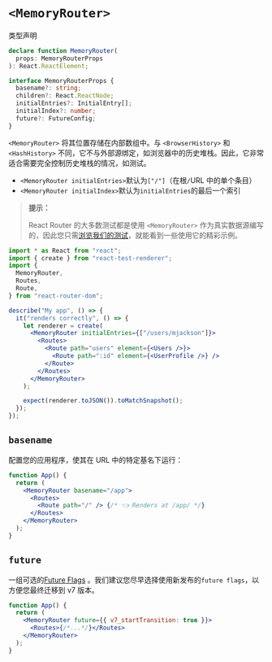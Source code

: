 # `<MemoryRouter>`

类型声明

```ts
declare function MemoryRouter(
  props: MemoryRouterProps
): React.ReactElement;

interface MemoryRouterProps {
  basename?: string;
  children?: React.ReactNode;
  initialEntries?: InitialEntry[];
  initialIndex?: number;
  future?: FutureConfig;
}
```

`<MemoryRouter>` 将其位置存储在内部数组中。与 `<BrowserHistory>` 和 `<HashHistory>` 不同，它不与外部源绑定，如浏览器中的历史堆栈。因此，它非常适合需要完全控制历史堆栈的情况，如测试。

- `<MemoryRouter initialEntries>`默认为`["/"]`（在根`/`URL 中的单个条目）
- `<MemoryRouter initialIndex>`默认为`initialEntries`的最后一个索引

> **提示：**
>
> React Router 的大多数测试都是使用 `<MemoryRouter>` 作为真实数据源编写的，因此您只需[浏览我们的测试](https://github.com/remix-run/react-router/tree/main/packages/react-router/__tests__)，就能看到一些使用它的精彩示例。

```jsx
import * as React from "react";
import { create } from "react-test-renderer";
import {
  MemoryRouter,
  Routes,
  Route,
} from "react-router-dom";

describe("My app", () => {
  it("renders correctly", () => {
    let renderer = create(
      <MemoryRouter initialEntries={["/users/mjackson"]}>
        <Routes>
          <Route path="users" element={<Users />}>
            <Route path=":id" element={<UserProfile />} />
          </Route>
        </Routes>
      </MemoryRouter>
    );

    expect(renderer.toJSON()).toMatchSnapshot();
  });
});
```

## `basename`

配置您的应用程序，使其在 URL 中的特定基名下运行：

```jsx
function App() {
  return (
    <MemoryRouter basename="/app">
      <Routes>
        <Route path="/" /> {/* 👈 Renders at /app/ */}
      </Routes>
    </MemoryRouter>
  );
}
```

## `future`

一组可选的[Future Flags](https://baimingxuan.github.io/react-router6-doc/guides/api-development-strategy) 。我们建议您尽早选择使用新发布的`future flags`，以方便您最终迁移到 v7 版本。

```jsx
function App() {
  return (
    <MemoryRouter future={{ v7_startTransition: true }}>
      <Routes>{/*...*/}</Routes>
    </MemoryRouter>
  );
}
```